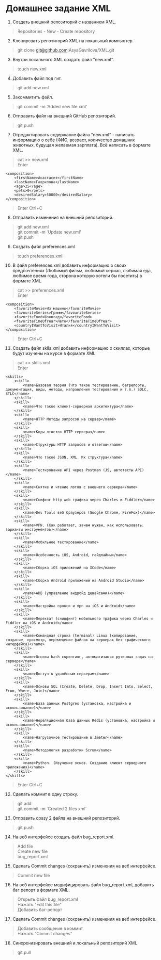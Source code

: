 # Домашнее задание XML
 1. Создать внешний репозиторий c названием XML.
> Repositories - New - Create repository

 2. Клонировать репозиторий XML на локальный компьютер.
> git clone git@github.com:AsyaGavrilova/XML.git

 3. Внутри локального XML создать файл “new.xml”.
> touch new.xml

 4. Добавить файл под гит.
> git add new.xml

 5. Закоммитить файл.
> git commit -m 'Added new file xml'

 6. Отправить файл на внешний GitHub репозиторий.
> git push

 7. Отредактировать содержание файла “new.xml” - написать информацию о себе (ФИО, возраст, количество домашних животных, будущая желаемая зарплата). Всё написать в формате XML.
> cat >> new.xml <br/>
Enter
<?xml version="1.0" encoding="utf-8"?>
	<composition>
		<firstName>Анастасия</firstName>
		<lastName>Гаврилова</lastName>
		<age>35</age>
		<pets>0</pets>
		<desiredSalary>50000</desiredSalary>
	</composition>
> Enter
> Ctrl+C

 8. Отправить изменения на внешний репозиторий.
> git add new.xml <br/>
> git commit -m 'Update new.xml' <br/>
> git push

 9. Создать файл preferences.xml
> touch preferences.xml

 10. В файл preferences.xml добавить информацию о своих предпочтениях (Любимый фильм, любимый сериал, любимая еда, любимое время года, сторона которую хотели бы посетить) в формате XML.
> cat >> preferences.xml <br/>
> Enter
<?xml version="1.0" encoding="utf-8"?>
	<composition>
		<favoriteMovie>Из машины</favoriteMovie>
		<favouriteSeries>Гримм</favouriteSeries>
		<favoriteFood>Шоколад</favoriteFood>
		<favoriteTimeOfYear>Лето</favoriteTimeOfYear>
		<countryIWantToVisit>Италия</countryIWantToVisit>
	</composition>
> Enter
> Ctrl+C

 11. Создать файл sklls.xml добавить информацию о скиллах, которые будут изучены на курсе в формате XML
> cat >> skills.xml <br/>
> Enter
<?xml version="1.0" encoding="utf-8"?>
	<skills>
		<skill>
			<name>Базовая теория (Что такое тестирование, багрепорты, документация, виды, методы, направления тестирования и т.п.) SDLC, STLC</name>
		</skill>
		<skill>
			<name>Что такое клиент-серверная архитектура</name>
		</skill>
		<skill>
			<name>HTTP Методы запросов на сервер</name>
		</skill>
		<skill>
			<name>Коды ответов HTTP сервера</name>
		</skill>
		<skill>
			<name>Структуры HTTP запросов и ответов</name>
		</skill>
		<skill>
			<name>Что такое JSON, XML. Их структура</name>
		</skill>
		<skill>
			<name>Тестирование API через Postman (JS, автотесты API)</name>
		</skill>
		<skill>
			<name>Снятие и чтение логов c внешнего сервера</name>
		</skill>
		<skill>
			<name>Снифинг http web трафика через Charles и Fiddler</name>
		</skill>
		<skill>
			<name>Dev Tools веб браузеров (Google Chrome, FireFox)</name>
		</skill>
		<skill>
			<name>VPN. (Как работает, зачем нужен, как использовать, варианты инструментов)</name>
		</skill>
		<skill>
			<name>Мобильное тестирование</name>
		</skill>
		<skill>
			<name>Особенность iOS, Android, гайдлайны</name>
		</skill>
		<skill>
			<name>Сборка iOS приложений на XCode</name>
		</skill>
		<skill>
			<name>Сборка Android приложений на Android Studio</name>
		</skill>
		<skill>
			<name>ADB (управление андройд девайсами)</name>
		</skill>
		<skill>
			<name>Настройка прокси и vpn на iOS и Android</name>
		</skill>
		<skill>
			<name>Перехват (сниффинг) мобильного трафика через Charles и Fiddler на iOS и Android</name>
		</skill>
		<skill>
			<name>Командная строка (terminal) Linux (копирование, создание, просмотр, перемещение файлов на серверах без графического интерфейса)</name>
		</skill>
		<skill>
			<name>Основы bash скриптинг, автоматизация рутинных задач на сервере</name>
		</skill>
		<skill>
			<name>Доступ к удалённым серверам</name>
		</skill>
		<skill>
			<name>Основы SQL (Create, Delete, Drop, Insert Into, Select, From, Where, Join)</name>
		</skill>
		<skill>
			<name>База данных Postgres (установка, настройка и использование)</name>
		</skill>
		<skill>
			<name>Нереляционная база данных Redis (установка, настройка и использование)</name>
		</skill>
		<skill>
			<name>Нагрузочное тестирование в Jmeter</name>
		</skill>
		<skill>
			<name>Методология разработки Scrum</name>
		</skill>
		<skill>
			<name>Python. (Изучение основ. Создание клиент серверного приложения)</name>
		</skill>
	</skills>
> Enter
> Ctrl+C

 12. Сделать коммит в одну строку.
> git add <br/>
> git commit -m 'Created 2 files xml'

 13. Отправить сразу 2 файла на внешний репозиторий.
> git push

 14. На веб интерфейсе создать файл bug_report.xml.
> Add file <br/>
> Create new file <br/>
> bug_report.xml

 15. Сделать Commit changes (сохранить) изменения на веб интерфейсе.
> Commit new file

 16. На веб интерфейсе модифицировать файл bug_report.xml, добавить баг репорт в формате XML.
> Открыть файл bug_report.xml <br/>
> Нажать "Edit this file" <br/>
> Добавить баг-репорт

 17. Сделать Commit changes (сохранить) изменения на веб интерфейсе.
> Добавить сообщение в коммит <br/>
> Нажать "Commit changes"

 18. Синхронизировать внешний и локальный репозиторий XML
 > git pull
